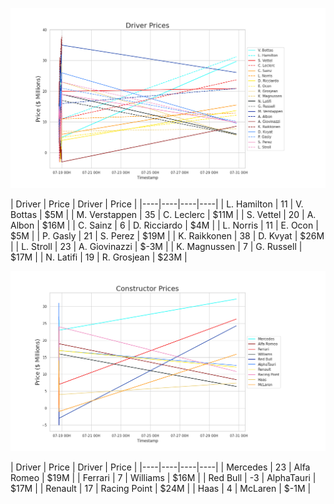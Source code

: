 

![driver_prices](./script/modules/data/resources/driver_prices.png)

| Driver | Price | Driver | Price |
               |----|----|----|----|
| L. Hamilton | 11 | V. Bottas | $5M |
| M. Verstappen | 35 | C. Leclerc | $11M |
| S. Vettel | 20 | A. Albon | $16M |
| C. Sainz | 6 | D. Ricciardo | $4M |
| L. Norris | 11 | E. Ocon | $5M |
| P. Gasly | 21 | S. Perez | $19M |
| K. Raikkonen | 38 | D. Kvyat | $26M |
| L. Stroll | 23 | A. Giovinazzi | $-3M |
| K. Magnussen | 7 | G. Russell | $17M |
| N. Latifi | 19 | R. Grosjean | $23M |

![constructor](./script/modules/data/resources/constructor_prices.png)

| Driver | Price | Driver | Price |
               |----|----|----|----|
| Mercedes | 23 | Alfa Romeo | $19M |
| Ferrari | 7 | Williams | $16M |
| Red Bull | -3 | AlphaTauri | $17M |
| Renault | 17 | Racing Point | $24M |
| Haas | 4 | McLaren | $-1M |

